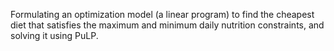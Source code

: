 Formulating an optimization model (a linear program) to find the cheapest diet that satisfies the maximum and minimum daily nutrition constraints, and solving it using PuLP.

